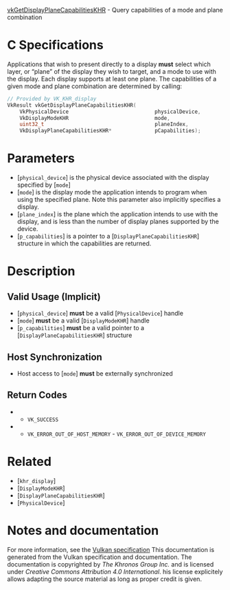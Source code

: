 [vkGetDisplayPlaneCapabilitiesKHR](https://www.khronos.org/registry/vulkan/specs/1.3-extensions/man/html/vkGetDisplayPlaneCapabilitiesKHR.html) - Query capabilities of a mode and plane combination

# C Specifications
Applications that wish to present directly to a display  **must**  select which
layer, or “plane” of the display they wish to target, and a mode to use
with the display.
Each display supports at least one plane.
The capabilities of a given mode and plane combination are determined by
calling:
```c
// Provided by VK_KHR_display
VkResult vkGetDisplayPlaneCapabilitiesKHR(
    VkPhysicalDevice                            physicalDevice,
    VkDisplayModeKHR                            mode,
    uint32_t                                    planeIndex,
    VkDisplayPlaneCapabilitiesKHR*              pCapabilities);
```

# Parameters
- [`physical_device`] is the physical device associated with the display specified by [`mode`]
- [`mode`] is the display mode the application intends to program when using the specified plane. Note this parameter also implicitly specifies a display.
- [`plane_index`] is the plane which the application intends to use with the display, and is less than the number of display planes supported by the device.
- [`p_capabilities`] is a pointer to a [`DisplayPlaneCapabilitiesKHR`] structure in which the capabilities are returned.

# Description
## Valid Usage (Implicit)
-  [`physical_device`] **must**  be a valid [`PhysicalDevice`] handle
-  [`mode`] **must**  be a valid [`DisplayModeKHR`] handle
-  [`p_capabilities`] **must**  be a valid pointer to a [`DisplayPlaneCapabilitiesKHR`] structure

## Host Synchronization
- Host access to [`mode`] **must**  be externally synchronized

## Return Codes
*   - `VK_SUCCESS` 
*   - `VK_ERROR_OUT_OF_HOST_MEMORY`  - `VK_ERROR_OUT_OF_DEVICE_MEMORY`

# Related
- [`khr_display`]
- [`DisplayModeKHR`]
- [`DisplayPlaneCapabilitiesKHR`]
- [`PhysicalDevice`]

# Notes and documentation
For more information, see the [Vulkan specification](https://www.khronos.org/registry/vulkan/specs/1.3-extensions/html/vkspec.html)
This documentation is generated from the Vulkan specification and documentation.
The documentation is copyrighted by *The Khronos Group Inc.* and is licensed under *Creative Commons Attribution 4.0 International*.
his license explicitely allows adapting the source material as long as proper credit is given.
        